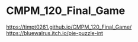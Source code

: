 # CMPM_120_Final_Game
  https://timpt0261.github.io/CMPM_120_Final_Game/
  https://bluewalrus.itch.io/pie-puzzle-int
